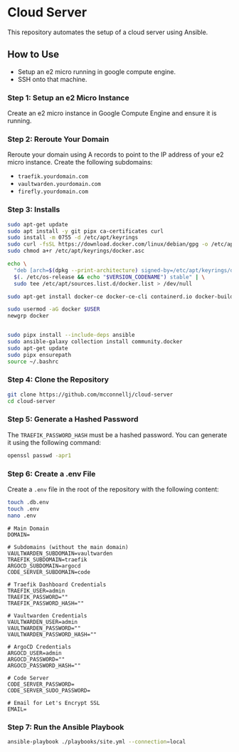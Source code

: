 # Cloud Server
This repository automates the setup of a cloud server using Ansible.

## How to Use
- Setup an e2 micro running in google compute engine.
- SSH onto that machine.

### Step 1: Setup an e2 Micro Instance

Create an e2 micro instance in Google Compute Engine and ensure it is running.

### Step 2: Reroute Your Domain

Reroute your domain using A records to point to the IP address of your e2 micro instance. Create the following subdomains:
- `traefik.yourdomain.com`
- `vaultwarden.yourdomain.com`
- `firefly.yourdomain.com`

### Step 3: Installs
```bash
sudo apt-get update
sudo apt install -y git pipx ca-certificates curl
sudo install -m 0755 -d /etc/apt/keyrings
sudo curl -fsSL https://download.docker.com/linux/debian/gpg -o /etc/apt/keyrings/docker.asc
sudo chmod a+r /etc/apt/keyrings/docker.asc

echo \
  "deb [arch=$(dpkg --print-architecture) signed-by=/etc/apt/keyrings/docker.asc] https://download.docker.com/linux/debian \
  $(. /etc/os-release && echo "$VERSION_CODENAME") stable" | \
  sudo tee /etc/apt/sources.list.d/docker.list > /dev/null

sudo apt-get install docker-ce docker-ce-cli containerd.io docker-buildx-plugin docker-compose-plugin

sudo usermod -aG docker $USER
newgrp docker


sudo pipx install --include-deps ansible
sudo ansible-galaxy collection install community.docker
sudo apt-get update
sudo pipx ensurepath
source ~/.bashrc
```

### Step 4: Clone the Repository
```bash
git clone https://github.com/mcconnellj/cloud-server
cd cloud-server
```

### Step 5: Generate a Hashed Password

The `TRAEFIK_PASSWORD_HASH` must be a hashed password. You can generate it using the following command:

```bash
openssl passwd -apr1
```

### Step 6: Create a .env File
Create a `.env` file in the root of the repository with the following content:

```bash
touch .db.env
touch .env
nano .env
```

```env
# Main Domain
DOMAIN=

# Subdomains (without the main domain)
VAULTWARDEN_SUBDOMAIN=vaultwarden
TRAEFIK_SUBDOMAIN=traefik
ARGOCD_SUBDOMAIN=argocd
CODE_SERVER_SUBDOMAIN=code

# Traefik Dashboard Credentials
TRAEFIK_USER=admin
TRAEFIK_PASSWORD=""
TRAEFIK_PASSWORD_HASH=""

# Vaultwarden Credentials
VAULTWARDEN_USER=admin
VAULTWARDEN_PASSWORD=""
VAULTWARDEN_PASSWORD_HASH=""

# ArgoCD Credentials
ARGOCD_USER=admin
ARGOCD_PASSWORD=""
ARGOCD_PASSWORD_HASH=""

# Code Server
CODE_SERVER_PASSWORD=  
CODE_SERVER_SUDO_PASSWORD=  

# Email for Let's Encrypt SSL
EMAIL=
```

### Step 7: Run the Ansible Playbook
```bash
ansible-playbook ./playbooks/site.yml --connection=local
```
